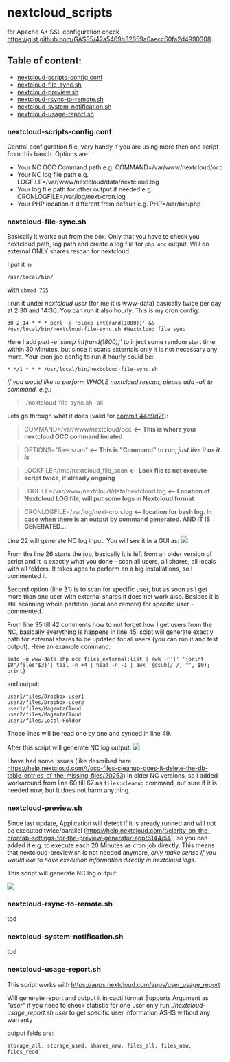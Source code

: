 # nextcloud_scripts

for Apache A+ SSL configuration check https://gist.github.com/GAS85/42a5469b32659a0aecc60fa2d4990308

## Table of content:
- [nextcloud-scripts-config.conf](https://github.com/GAS85/nextcloud_scripts#nextcloud-scripts-configconf)
- [nextcloud-file-sync.sh](https://github.com/GAS85/nextcloud_scripts#nextcloud-file-syncsh)
- [nextcloud-preview.sh](https://github.com/GAS85/nextcloud_scripts#nextcloud-previewsh)
- [nextcloud-rsync-to-remote.sh](https://github.com/GAS85/nextcloud_scripts#nextcloud-rsync-to-remotesh)
- [nextcloud-system-notification.sh](https://github.com/GAS85/nextcloud_scripts#nextcloud-system-notificationsh)
- [nextcloud-usage-report.sh](https://github.com/GAS85/nextcloud_scripts#nextcloud-usage-reportsh)

### nextcloud-scripts-config.conf
Central configuration file, very handy if you are using more then one script from this banch. Options are:

- Your NC OCC Command path e.g. COMMAND=/var/www/nextcloud/occ
- Your NC log file path e.g. LOGFILE=/var/www/nextcloud/data/nextcloud.log
- Your log file path for other output if needed e.g. CRONLOGFILE=/var/log/next-cron.log
- Your PHP location if different from default e.g. PHP=/usr/bin/php

### nextcloud-file-sync.sh
Basically it works out from the box. Only that you have to check you nextcloud path, log path and create a log file for `php occ` output.
Will do external ONLY shares rescan for nextcloud.

I put it in

    /usr/local/bin/

with `chmod 755`

I run it under _nextcloud user_ (for me it is www-data) basically twice per day at 2:30 and 14:30. You can run it also hourly. This is my cron config:

    30 2,14 * * * perl -e 'sleep int(rand(1800))' && /usr/local/bin/nextcloud-file-sync.sh #Nextcloud file sync

Here I add _perl -e 'sleep int(rand(1800))'_ to inject some random start time within 30 Minutes, but since it scans externals only it is not necessary any more. Your cron job config to run it hourly could be:

    * */1 * * * /usr/local/bin/nextcloud-file-sync.sh

_If you would like to perform WHOLE nextcloud rescan, please add -all to command, e.g.:_

> ./nextcloud-file-sync.sh -all

Lets go through what it does (valid for [commit 44d9d2f](https://github.com/GAS85/nextcloud_scripts/commit/44d9d2ffe1153130560c8039e1299483bc2a36a5)):

> COMMAND=/var/www/nextcloud/occ   **<--  This is where your nextcloud OCC command located**

> OPTIONS="files:scan"   **<--  This is "Command" to run, _just live it as it is_**

> LOCKFILE=/tmp/nextcloud_file_scan   **<--  Lock file to not execute script twice, if already ongoing**

> LOGFILE=/var/www/nextcloud/data/nextcloud.log    **<--  Location of Nextcloud LOG file, will put some logs in Nextcloud format**

> CRONLOGFILE=/var/log/next-cron.log   **<--  location for bash log. In case when there is an output by command generated. AND IT IS GENERATED...**


Line 22 will generate NC log input. You will see it in a GUI as:
![](https://help.nextcloud.com/uploads/default/original/2X/e/ebd7635c409b67d3ee0144246e4ca93f2363540a.png)

From the line 26 starts the job, basically it is left from an older version of script and it is exactly what you done - scan all users, all shares, all locals with all folders. It takes ages to perform an a big installations, so I commented it.

Second option (line 31) is to scan for specific user, but as soon as I get more than one user with external shares it does not work also. Besides it is still scanning whole partition (local and remote) for specific user - commented.

From line 35 till 42 comments how to not forget how I get users from the NC, basically everything is happens in line 45, scipt will generate exactly path for external shares to be updated for all users (you can run it and test output). Here an example command:

    sudo -u www-data php occ files_external:list | awk -F'|' '{print $8"/files"$3}'| tail -n +4 | head -n -1 | awk '{gsub(/ /, "", $0); print}'

and output:

    user1/files/Dropbox-user1
    user2/files/Dropbox-user2
    user1/files/MagentaCloud
    user2/files/MagentaCloud
    user1/files/Local-Folder

Those lines will be read one by one and synced in line 49.

After this script will generate NC log output:
![](https://help.nextcloud.com/uploads/default/original/2X/b/bfc2a6ad6de3d7af5d287776e87ffbcd5d6fcc18.png)

I have had some issues (like described here https://help.nextcloud.com/t/occ-files-cleanup-does-it-delete-the-db-table-entries-of-the-missing-files/20253) in older NC versions, so I added workaround from line 60 till 67 as `files:cleanup` command, nut sure if it is needed now, but it does not harm anything.

### nextcloud-preview.sh
Since last update, Application will detect if it is aready runned and will not be executed twice/parallel (https://help.nextcloud.com/t/clarity-on-the-crontab-settings-for-the-preview-generator-app/6144/54), so you can added it e.g. to execute each 20 Minutes as cron job directly. This means that nextcloud-preview.sh is not needed anymore, _only make sense if you would like to have execution information directly in nextcloud logs_.

This script will generate NC log output:

![](https://help.nextcloud.com/uploads/default/original/2X/7/7a6efcf4700e06457f9bf0eab634eb9f4e012943.png)

### nextcloud-rsync-to-remote.sh

tbd

### nextcloud-system-notification.sh

tbd

### nextcloud-usage-report.sh
This script works with https://apps.nextcloud.com/apps/user_usage_report

Will generate report and output it in cacti format
Supports Argument as _"user"_ if you need to check statistic for one user only
run _./nextcloud-usage_report.sh user_ to get specific user information
AS-IS without any warranty

output felds are:

    storage_all, storage_used, shares_new, files_all, files_new, files_read
    

